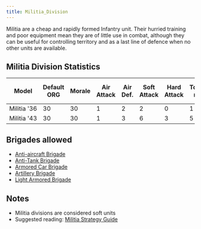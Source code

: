 ```yaml
---
title: Militia_Division
---
```

 Militia are a cheap and rapidly formed Infantry unit. Their hurried training and poor equipment mean they are of little use in combat, although they can be useful for controlling territory and as a last line of defence when no other units are available.

Militia Division Statistics
---------------------------

| Model | Default ORG | Morale | Air Attack | Air Def. | Soft Attack | Hard Attack | Tough-ness | Defens-iveness | Soft-ness |  | Cost | Build-time | Man-power | Max Speed | Supply Cons. | Fuel Cons. | Supp. | Transp. Weight | Upgrade Time Factor | Upgrade Cost Factor | Speed Cap Art | Speed Cap Eng | Speed Cap AT | Speed Cap AA |
| --- | --- | --- | --- | --- | --- | --- | --- | --- | --- | --- | --- | --- | --- | --- | --- | --- | --- | --- | --- | --- | --- | --- | --- | --- |
| Militia '36 | 30 | 30 | 1 | 2 | 2 | 0 | 1 | 8 | 100 |  | 4 | 50 | 5 | 4 | 0.2 | 0 | 1 | 10 | 0.5 | 1.0 | 4 | 6 | 4 | 4 |
| Militia '43 | 30 | 30 | 1 | 3 | 6 | 3 | 5 | 15 | 100 |  | 4 | 55 | 5 | 4 | 0.5 | 0 | 1 | 10 | 0.5 | 1.0 | 4 | 4 | 4 | 4 |

Brigades allowed
----------------

*   [Anti-aircraft Brigade](/wiki/Anti-aircraft_Brigade "Anti-aircraft Brigade")
*   [Anti-Tank Brigade](/wiki/Anti-Tank_Brigade "Anti-Tank Brigade")
*   [Armored Car Brigade](/wiki/Armored_Car_Brigade "Armored Car Brigade")
*   [Artillery Brigade](/wiki/Artillery_Brigade "Artillery Brigade")
*   [Light Armored Brigade](/wiki/Light_Armored_Brigade "Light Armored Brigade")

Notes
-----

*   Militia divisions are considered soft units
*   Suggested reading: [Militia Strategy Guide](/wiki/Militia_Strategy_Guide "Militia Strategy Guide")